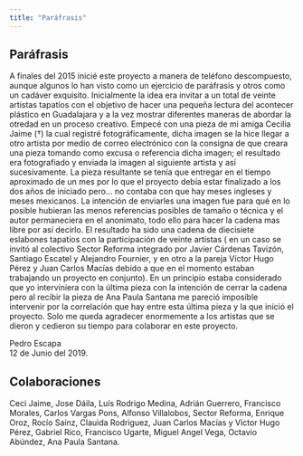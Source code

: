 ```yaml
---
title: "Paráfrasis"
---
```

## Paráfrasis

A finales del 2015 inicié este proyecto a manera de teléfono descompuesto, aunque algunos lo han visto como un ejercicio de paráfrasis y otros como un cadáver exquisito. Inicialmente la idea era invitar a un total de veinte artistas tapatíos con el objetivo de hacer una pequeña lectura del acontecer plástico en Guadalajara y a la vez mostrar diferentes maneras de abordar la otredad en un proceso creativo.
Empecé con una pieza de mi amiga Cecilia Jaime (†) la cual registré fotográficamente, dicha imagen se la hice llegar a otro artista por medio de correo electrónico con la consigna de que creara una pieza tomando como excusa o referencia dicha imagen; el resultado era fotografiado y enviada la imagen al siguiente artista y así sucesivamente. La pieza resultante se tenía que entregar en el tiempo aproximado de un mes por lo que el proyecto debía estar finalizado a los dos años de iniciado pero… no contaba con que hay meses ingleses y meses mexicanos. 
La intención de enviarles una  imagen fue para qué en lo posible hubieran las menos referencias posibles de tamaño o técnica y el autor permaneciera  en el anonimato, todo ello para hacer la cadena mas libre por así decirlo.
El resultado ha sido una cadena de diecisiete eslabones tapatíos con la participación de veinte artistas ( en un caso se invitó al colectivo Sector Reforma integrado por Javier Cárdenas Tavizón, Santiago Escatel y Alejandro Fournier, y en otro a la pareja Víctor Hugo Pérez y Juan Carlos Macías debido a que en el momento estaban trabajando un proyecto en conjunto).
En un principio estaba considerado que yo interviniera con la última pieza con la intención de cerrar la cadena pero al recibir la pieza de Ana Paula Santana me pareció imposible intervenir por la  correlación que hay entre esta  última pieza y la que inició el proyecto.
Solo me queda agradecer enormemente a los artistas que se dieron y cedieron su tiempo para colaborar en este proyecto.



Pedro Escapa  
12 de Junio del 2019.

## Colaboraciones

​Ceci Jaime, Jose Dáila, Luís Rodrigo Medina, Adrián Guerrero, Francisco Morales, Carlos Vargas Pons, Alfonso Villalobos, Sector Reforma, Enrique Oroz, Rocío Sainz, Clauida Rodriguez, Juan Carlos Macías y Victor Hugo Pérez, Gabriel Rico, Francisco Ugarte, Miguel Angel Vega, Octavio Abúndez, Ana Paula Santana.
